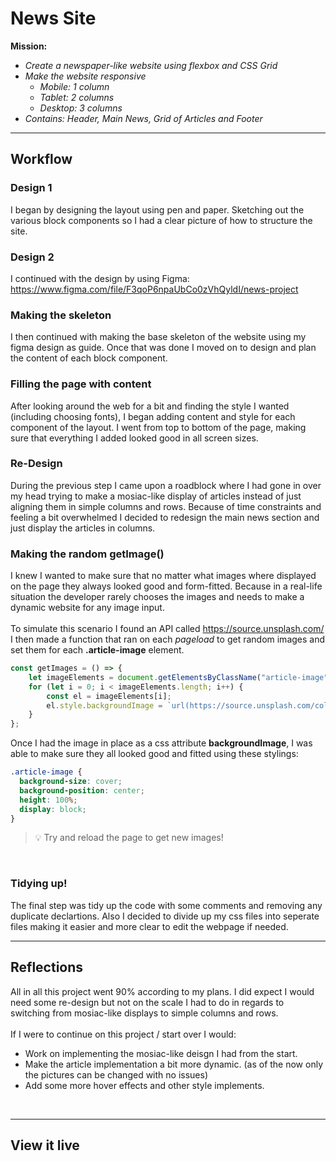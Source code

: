 # News Site

**Mission:** 
- *Create a newspaper-like website using flexbox and CSS Grid*
- *Make the website responsive*
  - *Mobile: 1 column*
  - *Tablet: 2 columns*
  - *Desktop: 3 columns*
- *Contains: Header, Main News, Grid of Articles and Footer*

***

## Workflow

### Design 1
I began by designing the layout using pen and paper. Sketching out the various block components so I had a clear picture of how to structure the site.

### Design 2
I continued with the design by using Figma: https://www.figma.com/file/F3qoP6npaUbCo0zVhQyldI/news-project

### Making the skeleton
I then continued with making the base skeleton of the website using my figma design as guide. Once that was done I moved on to design and plan the content of each block component. 

### Filling the page with content
After looking around the web for a bit and finding the style I wanted (including choosing fonts), I began adding content and style for each component of the layout. I went from top to bottom of the page, making sure that everything I added looked good in all screen sizes. 

### Re-Design
During the previous step I came upon a roadblock where I had gone in over my head trying to make a mosiac-like display of articles instead of just aligning them in simple columns and rows. Because of time constraints and feeling a bit overwhelmed I decided to redesign the main news section and just display the articles in columns. 

### Making the random getImage()
I knew I wanted to make sure that no matter what images where displayed on the page they always looked good and form-fitted. Because in a real-life situation the developer rarely chooses the images and needs to make a dynamic website for any image input.
<br>
<br>
To simulate this scenario I found an API called https://source.unsplash.com/
<br>
I then made a function that ran on each *pageload* to get random images and set them for each **.article-image** element.

```js
const getImages = () => {
    let imageElements = document.getElementsByClassName("article-image");
    for (let i = 0; i < imageElements.length; i++) {
        const el = imageElements[i];
        el.style.backgroundImage = `url(https://source.unsplash.com/collection/3150958/?${i})`;
    }
};
```
Once I had the image in place as a css attribute **backgroundImage**, I was able to make sure they all looked good and fitted using these stylings:
```css
.article-image {
  background-size: cover;
  background-position: center;
  height: 100%;
  display: block;
}
```

> 💡 Try and reload the page to get new images!

<br>

### Tidying up!
The final step was tidy up the code with some comments and removing any duplicate declartions. Also I decided to divide up my css files into seperate files making it easier and more clear to edit the webpage if needed. 

***

## Reflections
All in all this project went 90% according to my plans. I did expect I would need some re-design but not on the scale I had to do in regards to switching from mosiac-like displays to simple columns and rows.
<br>
<br>
If I were to continue on this project / start over I would:
- Work on implementing the mosiac-like deisgn I had from the start. 
- Make the article implementation a bit more dynamic. (as of the now only the pictures can be changed with no issues)
- Add some more hover effects and other style implements.

<br>

***

## View it live

